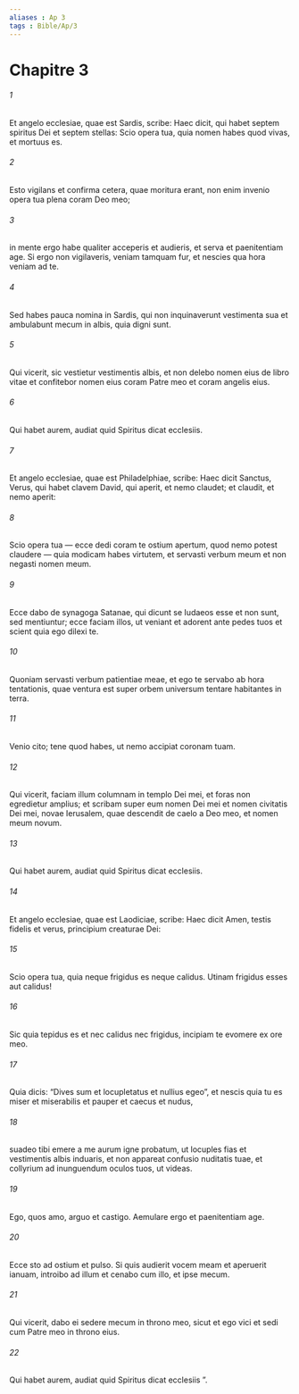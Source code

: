 ```yaml
---
aliases : Ap 3
tags : Bible/Ap/3
---
```


# Chapitre 3

###### 1
Et angelo ecclesiae, quae est Sardis, scribe: Haec dicit, qui habet septem spiritus Dei et septem stellas: Scio opera tua, quia nomen habes quod vivas, et mortuus es. 
###### 2
Esto vigilans et confirma cetera, quae moritura erant, non enim invenio opera tua plena coram Deo meo; 
###### 3
in mente ergo habe qualiter acceperis et audieris, et serva et paenitentiam age. Si ergo non vigilaveris, veniam tamquam fur, et nescies qua hora veniam ad te. 
###### 4
Sed habes pauca nomina in Sardis, qui non inquinaverunt vestimenta sua et ambulabunt mecum in albis, quia digni sunt. 
###### 5
Qui vicerit, sic vestietur vestimentis albis, et non delebo nomen eius de libro vitae et confitebor nomen eius coram Patre meo et coram angelis eius.
###### 6
Qui habet aurem, audiat quid Spiritus dicat ecclesiis.
###### 7
Et angelo ecclesiae, quae est Philadelphiae, scribe: Haec dicit Sanctus, Verus, qui habet clavem David, qui aperit, et nemo claudet; et claudit, et nemo aperit: 
###### 8
Scio opera tua — ecce dedi coram te ostium apertum, quod nemo potest claudere — quia modicam habes virtutem, et servasti verbum meum et non negasti nomen meum. 
###### 9
Ecce dabo de synagoga Satanae, qui dicunt se Iudaeos esse et non sunt, sed mentiuntur; ecce faciam illos, ut veniant et adorent ante pedes tuos et scient quia ego dilexi te. 
###### 10
Quoniam servasti verbum patientiae meae, et ego te servabo ab hora tentationis, quae ventura est super orbem universum tentare habitantes in terra. 
###### 11
Venio cito; tene quod habes, ut nemo accipiat coronam tuam. 
###### 12
Qui vicerit, faciam illum columnam in templo Dei mei, et foras non egredietur amplius; et scribam super eum nomen Dei mei et nomen civitatis Dei mei, novae Ierusalem, quae descendit de caelo a Deo meo, et nomen meum novum.
###### 13
Qui habet aurem, audiat quid Spiritus dicat ecclesiis.
###### 14
Et angelo ecclesiae, quae est Laodiciae, scribe: Haec dicit Amen, testis fidelis et verus, principium creaturae Dei: 
###### 15
Scio opera tua, quia neque frigidus es neque calidus. Utinam frigidus esses aut calidus! 
###### 16
Sic quia tepidus es et nec calidus nec frigidus, incipiam te evomere ex ore meo. 
###### 17
Quia dicis: “Dives sum et locupletatus et nullius egeo”, et nescis quia tu es miser et miserabilis et pauper et caecus et nudus, 
###### 18
suadeo tibi emere a me aurum igne probatum, ut locuples fias et vestimentis albis induaris, et non appareat confusio nuditatis tuae, et collyrium ad inunguendum oculos tuos, ut videas. 
###### 19
Ego, quos amo, arguo et castigo. Aemulare ergo et paenitentiam age. 
###### 20
Ecce sto ad ostium et pulso. Si quis audierit vocem meam et aperuerit ianuam, introibo ad illum et cenabo cum illo, et ipse mecum. 
###### 21
Qui vicerit, dabo ei sedere mecum in throno meo, sicut et ego vici et sedi cum Patre meo in throno eius.
###### 22
Qui habet aurem, audiat quid Spiritus dicat ecclesiis ”.
